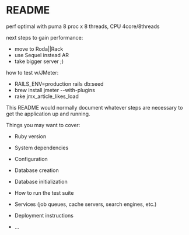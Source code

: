 # README

perf optimal with puma 8 proc x 8 threads, CPU 4core/8threads

next steps to gain performance:
* move to Roda||Rack
* use Sequel instead AR
* take bigger server ;)

how to test w/JMeter:
* RAILS_ENV=production rails db:seed
* brew install jmeter --with-plugins
* rake jmx_article_likes_load
 

This README would normally document whatever steps are necessary to get the
application up and running.

Things you may want to cover:

* Ruby version

* System dependencies

* Configuration

* Database creation

* Database initialization

* How to run the test suite

* Services (job queues, cache servers, search engines, etc.)

* Deployment instructions

* ...

